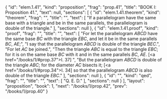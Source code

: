 {
  "id": "elem.1.41",
  "kind": "proposition",
  "frag": "prop.41",
  "title": "BOOK I: Proposition 41.",
  "text": null,
  "sections": [
    {
      "id": "elem.1.41.theorem",
      "kind": "theorem",
      "frag": "",
      "title": "",
      "text": [
        "If a parallelogram have the same base with a triangle and be in the same parallels, the parallelogram is double of the triangle."
      ],
      "sections": null
    },
    {
      "id": "elem.1.41.proof",
      "kind": "proof",
      "frag": "",
      "title": "",
      "text": [
        "For let the parallelogram <var>ABCD</var> have the same base <var>BC</var> with the triangle <var>EBC</var>, and let it be in the same parallels <var>BC</var>, <var>AE</var>;",
        "I say that the parallelogram <var>ABCD</var> is double of the triangle <var>BEC</var>.",
        "For let <var>AC</var> be joined.",
        "Then the triangle <var>ABC</var> is equal to the triangle <var>EBC</var>; for it is on the same base <var>BC</var> with it and in the same parallels <var>BC</var>, <var>AE</var>. [<a href=\"/books/1/#prop.37\">I. 37</a>] ",
        "But the parallelogram <var>ABCD</var> is double of the triangle <var>ABC</var>; for the diameter <var>AC</var> bisects it; [<a href=\"/books/1/#prop.34\">I. 34</a>] so that the parallelogram <var>ABCD</var> is also double of the triangle <var>EBC</var>."
      ],
      "sections": null
    },
    {
      "id": "",
      "kind": "qed",
      "frag": "",
      "title": "",
      "text": [
        "Q. E. D."
      ],
      "sections": null
    }
  ],
  "layout": "proposition",
  "book": 1,
  "next": "/books/1/prop.42",
  "prev": "/books/1/prop.40"
}
